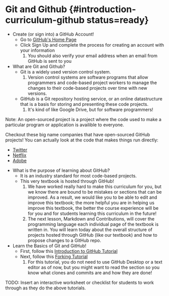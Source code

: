 # Git and Github {#introduction-curriculum-github status=ready}

- Create (or sign into) a GitHub Account!
    - Go to [GitHub's Home Page](https://github.com/)
    - Click Sign Up and complete the process for creating an account with your information 
        1. You should also verify your email address when an email from GitHub is sent to you
- What are Git and Github?
    - Git is a widely used version control system. 
        1. Version control systems are software programs that allow programmers and code-based project workers to manage the changes to their code-based projects over time with new versions.
    - GitHub is a Git repository hosting service, or an online datastructure that is a basis for storing and presenting these code projects.
        1. It's kind of like Google Drive, but for software programmers!

Note: An open-sourced project is a project where the code used to make a particular program or application is availible to everyone.

<div class='example-usage' markdown="1">

Checkout these big name companies that have open-sourced GitHub projects! You can actually look at the code that makes things run directly:

- [Twitter](https://github.com/twitter)
- [Netflix](https://github.com/Netflix)
- [Adobe](https://github.com/adobe)

</div>

- What is the purpose of learning about GitHub?
    - It is an industry standard for most code-based projects.
    - This very textbook is hosted through GitHub!
        1. We have worked really hard to make this curriculum for you, but we know there are bound to be mistakes or sections that can be improved. As a result, we would like you to be able to edit and improve this textbook; the more helpful you are in helping us improve this textbook, the better the course experience will be for you and for students learning this curriculum in the future!
        2. The next lesson, Markdown and Contributions, will cover the programming language each individual page of the textbook is written in. You will learn today about the overall structure of projects hosted through GitHub (like our textbook) and how to propose changes to a GitHub repo.
- Learn the Basics of Git and GitHub!
    - First, follow this [Introduction to GitHub Tutorial](https://guides.github.com/activities/hello-world/)
    - Next, follow this [Forking Tutorial](https://guides.github.com/activities/forking/)
        1. For this tutorial, you do not need to use GitHub Desktop or a text editor as of now, but you might want to read the section so you know what clones and commits are and how they are done!

TODO: Insert an interactive worksheet or checklist for students to work through as they do the above tutorials.
